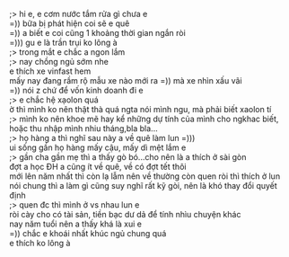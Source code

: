 ;> hi e, e cơm nước tắm rửa gì chưa e<br>
=)) bữa bị phát hiện coi sẽ e quê<br>
=)) a biết e coi cũng 1 khoảng thời gian ngắn ròi<br>
=))) gu e là trần trụi ko lông à<br>
;> trong mắt e chắc a ngon lắm<br>
;> nay chồng ngủ sớm nhe<br>
e thích xe vinfast hem<br>
mấy nay đang rầm rộ mẫu xe nào mới ra =)) mà xe nhìn xấu vãi<br>
=))  nói z chứ để vốn kinh doanh đi e<br>
;> e chắc hệ xạolon quá<br>
ờ thì mình ko nên thật thà quá ngta nói mình ngu, mà phải biết xaolon tí<br>
;> mình ko nên khoe mẽ hay kể những dự tính của mình cho ngkhac biết, hoặc thu nhập mình nhiu tháng,bla bla...<br>
;> họ hàng a thì nghĩ sau này a về quê làm lun =)))<br>
ui sống gần họ hàng mấy cậu, mấy dì mệt lắm e<br>
;> gần cha gần mẹ thì a thấy gò bó...cho nên là a thích ở sài gòn<br>
đợt a học ĐH a cũng ít về quê, về có đợt tết thôi<br>
mới lên năm nhất thì còn lạ lẫm nên về thường còn quen ròi thì thích ở lun<br>
nói chung thì a làm gì cũng suy nghĩ rất kỹ gòi, nên là khó thay đổi quyết định<br>
;> quen đc thì mình ở vs nhau lun e<br>
ròi cày cho có tài sản, tiền bạc dư dả để tính nhìu chuyện khác<br>
nay năm tuổi nên a thấy khá là xui e<br>
=)) chắc e khoái nhất khúc ngủ chung quá<br>
e thích ko lông à

